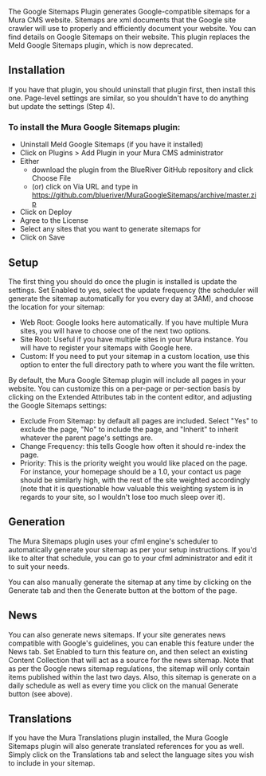 The Google Sitemaps Plugin generates Google-compatible sitemaps for a Mura CMS website. Sitemaps are xml documents that the Google site crawler will use to properly and efficiently document your website. You can find details on Google Sitemaps on their website. This plugin replaces the Meld Google Sitemaps plugin, which is now deprecated.

## Installation

If you have that plugin, you should uninstall that plugin first, then install this one. Page-level settings are similar, so you shouldn't have to do anything but update the settings (Step 4).

### To install the Mura Google Sitemaps plugin:

- Uninstall Meld Google Sitemaps (if you have it installed)
- Click on Plugins > Add Plugin in your Mura CMS administrator
- Either
   - download the plugin from the BlueRiver GitHub repository and click Choose File
   - (or) click on Via URL and type in https://github.com/blueriver/MuraGoogleSitemaps/archive/master.zip
- Click on Deploy
- Agree to the License
- Select any sites that you want to generate sitemaps for
- Click on Save

## Setup

The first thing you should do once the plugin is installed is update the settings. Set Enabled to yes, select the update frequency (the scheduler will generate the sitemap automatically for you every day at 3AM), and choose the location for your sitemap:

- Web Root: Google looks here automatically. If you have multiple Mura sites, you will have to choose one of the next two options.
- Site Root: Useful if you have multiple sites in your Mura instance. You will have to register your sitemaps with Google here.
- Custom: If you need to put your sitemap in a custom location, use this option to enter the full directory path to where you want the file written.

By default, the Mura Google Sitemap plugin will include all pages in your website. You can customize this on a per-page or per-section basis by clicking on the Extended Attributes tab in the content editor, and adjusting the Google Sitemaps settings:

- Exclude From Sitemap: by default all pages are included. Select "Yes" to exclude the page, "No" to include the page, and "Inherit" to inherit whatever the parent page's settings are.
- Change Frequency: this tells Google how often it should re-index the page.
- Priority: This is the priority weight you would like placed on the page. For instance, your homepage should be a 1.0, your contact us page should be similarly high, with the rest of the site weighted accordingly (note that it is questionable how valuable this weighting system is in regards to your site, so I wouldn't lose too much sleep over it).

## Generation

The Mura Sitemaps plugin uses your cfml engine's scheduler to automatically generate your sitemap as per your setup instructions. If you'd like to alter that schedule, you can go to your cfml administrator and edit it to suit your needs.

You can also manually generate the sitemap at any time by clicking on the Generate tab and then the Generate button at the bottom of the page.

## News

You can also generate news sitemaps. If your site generates news compatible with Google's guidelines, you can enable this feature under the News tab. Set Enabled to turn this feature on, and then select an existing Content Collection that will act as a source for the news sitemap. Note that as per the Google news sitemap regulations, the sitemap will only contain items published within the last two days. Also, this sitemap is generate on a daily schedule as well as every time you click on the manual Generate button (see above).

## Translations

If you have the Mura Translations plugin installed, the Mura Google Sitemaps plugin will also generate translated references for you as well. Simply click on the Translations tab and select the language sites you wish to include in your sitemap.
